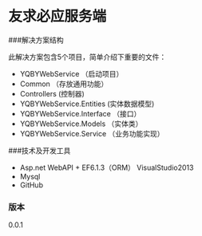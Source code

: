# 友求必应服务端

###解决方案结构 

此解决方案包含5个项目，简单介绍下重要的文件：

- YQBYWebService （启动项目）
 -  Common （存放通用功能）
 -  Controllers (控制器)
- YQBYWebService.Entities (实体数据模型)
- YQBYWebService.Interface （接口）
- YQBYWebService.Models （实体类）
- YQBYWebService.Service （业务功能实现）

###技术及开发工具

- Asp.net WebAPI + EF6.1.3（ORM）   VisualStudio2013
- Mysql
- GitHub

### 版本
0.0.1
